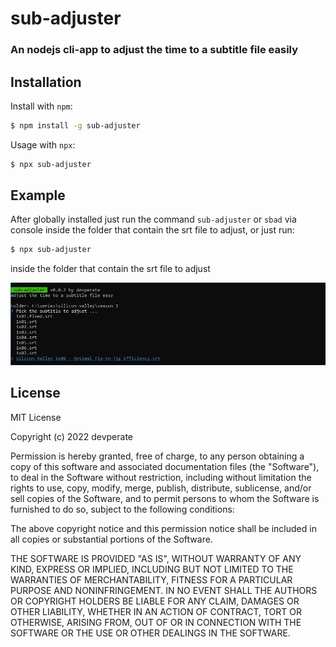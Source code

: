 # sub-adjuster

### An nodejs cli-app to adjust the time to a subtitle file easily

## Installation

Install with `npm`:

```bash
$ npm install -g sub-adjuster
```

Usage with `npx`:

```bash
$ npx sub-adjuster
```

## Example

After globally installed just run the command `sub-adjuster` or `sbad` via console inside the folder that contain the srt file to adjust,
or just run:

```bash
$ npx sub-adjuster
```

inside the folder that contain the srt file to adjust

![alt text](https://github.com/devperate/sub-adjuster/blob/main/examples/example.jpg?raw=true)

## License

MIT License

Copyright (c) 2022 devperate

Permission is hereby granted, free of charge, to any person obtaining a copy
of this software and associated documentation files (the "Software"), to deal
in the Software without restriction, including without limitation the rights
to use, copy, modify, merge, publish, distribute, sublicense, and/or sell
copies of the Software, and to permit persons to whom the Software is
furnished to do so, subject to the following conditions:

The above copyright notice and this permission notice shall be included in all
copies or substantial portions of the Software.

THE SOFTWARE IS PROVIDED "AS IS", WITHOUT WARRANTY OF ANY KIND, EXPRESS OR
IMPLIED, INCLUDING BUT NOT LIMITED TO THE WARRANTIES OF MERCHANTABILITY,
FITNESS FOR A PARTICULAR PURPOSE AND NONINFRINGEMENT. IN NO EVENT SHALL THE
AUTHORS OR COPYRIGHT HOLDERS BE LIABLE FOR ANY CLAIM, DAMAGES OR OTHER
LIABILITY, WHETHER IN AN ACTION OF CONTRACT, TORT OR OTHERWISE, ARISING FROM,
OUT OF OR IN CONNECTION WITH THE SOFTWARE OR THE USE OR OTHER DEALINGS IN THE
SOFTWARE.
